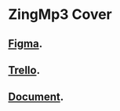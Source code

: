 # ZingMp3 Cover
## [Figma](https://www.figma.com/file/tuDKGsbXv0jggyBbZBJXe0/ZingMP3?type=design&node-id=0%3A1&mode=design&t=zevAaapEifervj2n-1).
## [Trello](https://trello.com/invite/b/rm7nNasw/ATTI67ff78b6ce363a068ac18a6db2c09873EB0864FF/zingmp3).
## [Document](https://docs.google.com/document/d/1kZVGEdYe-KthS5TB2rk9istIdao2uwsu3EoGhOalM5E/edit?usp=sharing).
